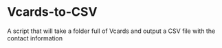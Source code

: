 # Vcards-to-CSV
A script that will take a folder full of Vcards and output a CSV file with the contact information
